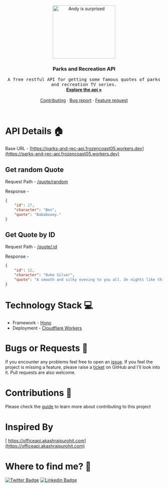 <!-- PROJECT LOGO -->
<br />
<p align="center">
  <a href="https://github.com/Just2Deep/parks-and-rec-api">
    <img src="https://media1.tenor.com/m/UUN0ojdX0voAAAAC/shocked-surprised.gif" alt="Andy is surprised" width="200" height="170">
  </a>

  <h3 align="center">Parks and Recreation API</h3>

  <p align="center">
    <samp>A free restful API for getting some famous quotes of parks and recreation TV series.</samp>
    <br />
    <a href="https://just2deep.github.io/parks-and-rec-api/"><strong>Explore the api »</strong></a>
    <br />
    <br />
    <a href="/CONTRIBUTING.md">Contributing</a>
    ·
    <a href="https://github.com/Just2Deep/parks-and-rec-api/issues/new?template=bug_report.md">Bug report</a>
    ·
    <a href="https://github.com/Just2Deep/parks-and-rec-api/issues/new?template=feature_request.md">Feature request</a>
  </p>
</p>

<br/>

# API Details 🏠

Base URL - [https://parks-and-rec-api.frozencoast05.workers.dev](https://parks-and-rec-api.frozencoast05.workers.dev)

## Get random Quote

Request Path - [/quote/random](https://parks-and-rec-api.frozencoast05.workers.dev/quote/random)

Response -

```json
{
    "id": 27,
    "character": "Ben",
    "quote": "Bababooey."
}
```

## Get Quote by ID

Request Path - [/quote/:id](https://parks-and-rec-api.frozencoast05.workers.dev/quote/12)

Response -

```json
{
    "id": 12,
    "character": "Duke Silver",
    "quote": "A smooth and silky evening to you all. On nights like this, when the cold winds blow, and the air is awash in the swirling eddies of our dreams, come with me and find safe havenâ€¦in a warm bathtub full of my jazz."
}
```

# Technology Stack 💻

-   Framework - [Hono](https://honojs.dev/)
-   Deployment - [Cloudflare Workers](https://workers.cloudflare.com/)

# Bugs or Requests 🐛

If you encounter any problems feel free to open an [issue](https://github.com/Just2Deep/parks-and-rec-api/issues/new?template=bug_report.md). If you feel the project is missing a feature, please raise a [ticket](https://github.com/Just2Deep/parks-and-rec-api/issues/new?template=feature_request.md) on GitHub and I'll look into it. Pull requests are also welcome.

# Contributions 🤝

Please check the [guide](/CONTRIBUTING.md) to learn more about contributing to this project

# Inspired By

[ https://officeapi.akashrajpurohit.com](https://officeapi.akashrajpurohit.com)

# Where to find me? 👀

[![Twitter Badge](https://img.shields.io/badge/-@Just2Deep-00acee?logo=Twitter&logoColor=white)](https://twitter.com/just05deep)
[![Linkedin Badge](https://img.shields.io/badge/-@Just2Deep-0e76a8?logo=Linkedin&logoColor=white)](https://linkedin.com/in/Just2Deep)
